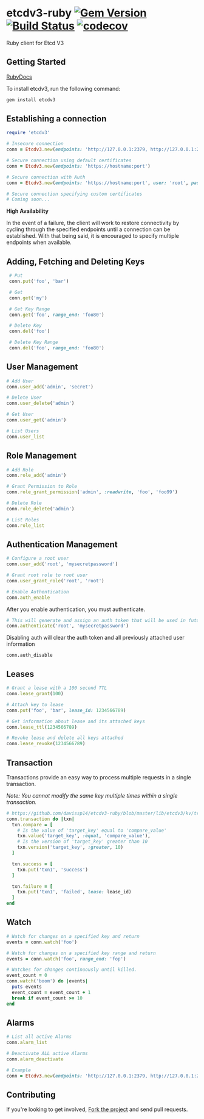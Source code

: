 # etcdv3-ruby  [![Gem Version](https://badge.fury.io/rb/etcdv3.svg)](https://badge.fury.io/rb/etcdv3) [![Build Status](https://travis-ci.org/davissp14/etcdv3-ruby.svg?branch=master)](https://travis-ci.org/davissp14/etcdv3-ruby) [![codecov](https://codecov.io/gh/davissp14/etcdv3-ruby/branch/master/graph/badge.svg)](https://codecov.io/gh/davissp14/etcdv3-ruby)


Ruby client for Etcd V3

## Getting Started

[RubyDocs](http://www.rubydoc.info/gems/etcdv3)

To install etcdv3, run the following command:
```ruby
gem install etcdv3
```

## Establishing a connection

```ruby
require 'etcdv3'

# Insecure connection
conn = Etcdv3.new(endpoints: 'http://127.0.0.1:2379, http://127.0.0.1:2389, http://127.0.0.1:2399')

# Secure connection using default certificates
conn = Etcdv3.new(endpoints: 'https://hostname:port')

# Secure connection with Auth
conn = Etcdv3.new(endpoints: 'https://hostname:port', user: 'root', password: 'mysecretpassword')

# Secure connection specifying custom certificates
# Coming soon...

```
**High Availability**

In the event of a failure, the client will work to restore connectivity by cycling through the specified endpoints until a connection can be established.  With that being said, it is encouraged to specify multiple endpoints when available.


## Adding, Fetching and Deleting Keys
```ruby
 # Put
 conn.put('foo', 'bar')

 # Get
 conn.get('my')

 # Get Key Range
 conn.get('foo', range_end: 'foo80')

 # Delete Key
 conn.del('foo')

 # Delete Key Range
 conn.del('foo', range_end: 'foo80')
 ```

## User Management
```ruby
# Add User
conn.user_add('admin', 'secret')

# Delete User
conn.user_delete('admin')

# Get User
conn.user_get('admin')

# List Users
conn.user_list
```

## Role Management
```ruby
# Add Role
conn.role_add('admin')

# Grant Permission to Role
conn.role_grant_permission('admin', :readwrite, 'foo', 'foo99')

# Delete Role
conn.role_delete('admin')

# List Roles
conn.role_list
```

## Authentication Management
```ruby
# Configure a root user
conn.user_add('root', 'mysecretpassword')

# Grant root role to root user
conn.user_grant_role('root', 'root')

# Enable Authentication
conn.auth_enable
```
After you enable authentication, you must authenticate.
```ruby
# This will generate and assign an auth token that will be used in future requests.
conn.authenticate('root', 'mysecretpassword')
```
Disabling auth will clear the auth token and all previously attached user information
```
conn.auth_disable
```

## Leases
```ruby
# Grant a lease with a 100 second TTL
conn.lease_grant(100)

# Attach key to lease
conn.put('foo', 'bar', lease_id: 1234566789)

# Get information about lease and its attached keys
conn.lease_ttl(1234566789)

# Revoke lease and delete all keys attached
conn.lease_revoke(1234566789)
```

## Transaction
Transactions provide an easy way to process multiple requests in a single transaction.

_Note: You cannot modify the same key multiple times within a single transaction._

```ruby
# https://github.com/davissp14/etcdv3-ruby/blob/master/lib/etcdv3/kv/transaction.rb
conn.transaction do |txn|
  txn.compare = [
    # Is the value of 'target_key' equal to 'compare_value'
    txn.value('target_key', :equal, 'compare_value'),
    # Is the version of 'target_key' greater than 10
    txn.version('target_key', :greater, 10)
  ]

  txn.success = [
    txn.put('txn1', 'success')
  ]

  txn.failure = [
    txn.put('txn1', 'failed', lease: lease_id)
  ]
end
```

## Watch
```ruby
# Watch for changes on a specified key and return
events = conn.watch('foo')

# Watch for changes on a specified key range and return
events = conn.watch('foo', range_end: 'fop')

# Watches for changes continuously until killed.
event_count = 0
conn.watch('boom') do |events|
  puts events
  event_count = event_count + 1
  break if event_count >= 10
end
```

## Alarms
```ruby
# List all active Alarms
conn.alarm_list

# Deactivate ALL active Alarms
conn.alarm_deactivate
```

```ruby
# Example
conn = Etcdv3.new(endpoints: 'http://127.0.0.1:2379, http://127.0.0.1:2389, http://127.0.0.1:2399')
```

## Contributing

If you're looking to get involved, [Fork the project](https://github.com/davissp14/etcdv3-ruby) and send pull requests.
